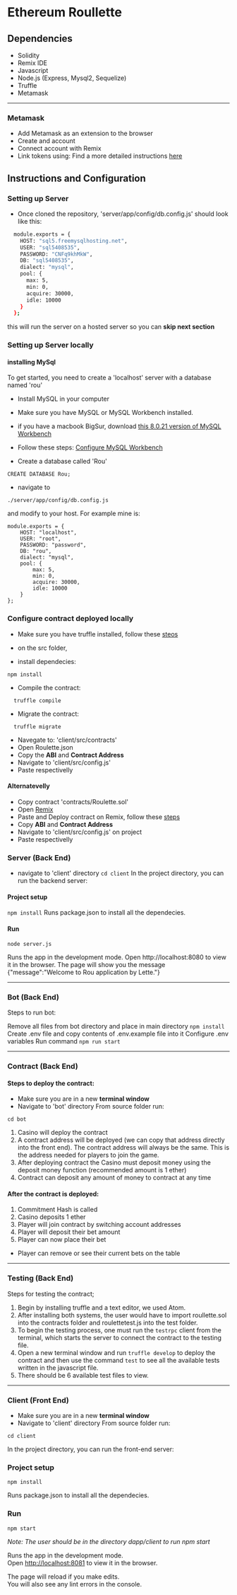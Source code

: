 # Ethereum Roullette

## Dependencies
 - Solidity
 - Remix IDE
 - Javascript
 - Node.js (Express, Mysql2, Sequelize)
 - Truffle
 - Metamask
 
---
### Metamask 

 - Add Metamask as an extension to the browser 
 - Create and account
 - Connect account with Remix
 - Link tokens using: 
 Find a more detailed instructions [here](https://developers.rsk.co/tutorials/ethereum-devs/remix-and-metamask-with-rsk-testnet/)
 
 
## Instructions and Configuration

### Setting up Server

- Once cloned the repository, 'server/app/config/db.config.js' should look like this:
``` bash
  module.exports = {
    HOST: "sql5.freemysqlhosting.net",
    USER: "sql5408535",
    PASSWORD: "CNFq9khMkW",
    DB: "sql5408535",
    dialect: "mysql",
    pool: {
      max: 5,
      min: 0,
      acquire: 30000,
      idle: 10000
    }
  };

```

this will run the server on a hosted server so you can **skip next section** 

### Setting up Server locally 

#### installing MySql

To get started, you need to create a 'localhost' server with a database named 'rou'

- Install MySQL in your computer
- Make sure you have MySQL or MySQL Workbench installed. 
- if you have a macbook BigSur, download [this 8.0.21 version of MySQL Workbench](https://downloads.mysql.com/archives/workbench/)

- Follow these steps: [Configure MySQL Workbench](https://docs.bitnami.com/installer/infrastructure/lamp/configuration/configure-workbench/)

- Create a database called 'Rou'
```
CREATE DATABASE Rou;
```

- navigate to 
``` 
./server/app/config/db.config.js 
```
and modify to your host. For example mine is:
```
module.exports = {
    HOST: "localhost",
    USER: "root",
    PASSWORD: "password",
    DB: "rou",
    dialect: "mysql",
    pool: {
        max: 5,
        min: 0,
        acquire: 30000,
        idle: 10000
    }
};
```

### Configure contract deployed locally

- Make sure you have truffle installed, follow these [steos](https://www.trufflesuite.com/docs/truffle/getting-started/installation)
* on the src folder, 
- install dependecies:
```
npm install
```

- Compile the contract:
```
  truffle compile
```

- Migrate the contract:
```
  truffle migrate
```
- Navegate to: 'client/src/contracts'
- Open Roulette.json
- Copy the **ABI** and **Contract Address**
- Navigate to 'client/src/config.js' 
- Paste respectivelly 

#### Alternatevelly

- Copy contract 'contracts/Roulette.sol'
- Open [Remix](https://remix.ethereum.org/)
- Paste and Deploy contract on Remix, follow these [steps](https://remix-ide.readthedocs.io/en/latest/create_deploy.html)
- Copy **ABI** and **Contract Address**
- Navigate to 'client/src/config.js' on project 
- Paste respectivelly 

### Server (Back End)
* navigate to 'client' directory
``` cd client ```
In the project directory, you can run the backend server:
#### Project setup
```npm install```
Runs package.json to install all the dependecies.
#### Run
```
node server.js
```

Runs the app in the development mode.
Open http://localhost:8080 to view it in the browser.
The page will show you the message
{"message":"Welcome to Rou application by Lette."}

---
### Bot (Back End)
Steps to run bot:

Remove all files from bot directory and place in main directory
```npm install```
Create .env file and copy contents of .env.example file into it
Configure .env variables
Run command 
```npm run start```

---
### Contract (Back End)
#### Steps to deploy the contract:

* Make sure you are in a new **terminal window**
* Navigate to 'bot' directory
From source folder run:

```cd bot```

1.	Casino will deploy the contract
2.	A contract address will be deployed (we can copy that address directly into the front end). The contract address will always be the same. This is the address needed for players to join the game.
3.	After deploying contract the Casino must deposit money using the deposit money function (recommended amount is 1 ether)
4.	Contract can deposit any amount of money to contract at any time

#### After the contract is deployed:
1. Commitment Hash is called
2. Casino deposits 1 ether 
3. Player will join contract by switching account addresses 
4. Player will deposit their bet amount 
5. Player can now place their bet 
  - Player can remove or see their current bets on the table 
---
### Testing (Back End)
Steps for testing the contract;

1. Begin by installing truffle and a text editor, we used Atom.
2. After installing both systems, the user would have to import roullette.sol into the contracts folder and roulettetest.js into the test folder.
3. To begin the testing process, one must run the `testrpc` client from the terminal, which starts the server to connect the contract to the testing file.
4. Open a new terminal window and run `truffle develop` to deploy the contract and then use the command `test` to see all the available tests written in the javascript file.
5. There should be 6 available test files to view.

---

### Client (Front End)
* Make sure you are in a new **terminal window**
* Navigate to 'client' directory
From source folder run:

```cd client```

In the project directory, you can run the front-end server:

### Project setup
```
npm install
```
Runs package.json to install all the dependecies.

### Run
```
npm start
```
*Note: The user should be in the directory dapp/client to run npm start*

Runs the app in the development mode.\
Open [http://localhost:8081](http://localhost:8080) to view it in the browser.

The page will reload if you make edits.\
You will also see any lint errors in the console.
